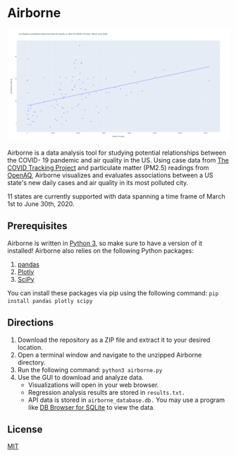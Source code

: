 # Airborne

<p align="center">
	<img src="airborne_screenshot.png" alt="Airborne Visualization"/>
</p>

Airborne is a data analysis tool for studying potential relationships between the COVID-
19 pandemic and air quality in the US. Using case data from [The COVID Tracking Project](https://covidtracking.com/data/api) and particulate matter (PM2.5) readings from [OpenAQ](https://docs.openaq.org/), Airborne visualizes and evaluates associations between a US state's new daily cases and air quality in its most polluted city.

11 states are currently supported with data spanning a time frame of March 1st to June 30th, 2020.

## Prerequisites 
Airborne is written in [Python 3](https://www.python.org/downloads/), so make sure to have a version of it installed! Airborne also relies on the following Python packages:

1. [pandas](https://pandas.pydata.org/)
2. [Plotly](https://plotly.com/)
3. [SciPy](https://www.scipy.org/)

You can install these packages via pip using the following command:
```pip install pandas plotly scipy```

## Directions
1. Download the repository as a ZIP file and extract it to your desired location.
2. Open a terminal window and navigate to the unzipped Airborne directory.
3. Run the following command:
```python3 airborne.py```
4. Use the GUI to download and analyze data.
	- Visualizations will open in your web browser.
	- Regression analysis results are stored in ```results.txt.```
	- API data is stored in ```airborne_database.db.``` You may use a program like [DB Browser for SQLite](https://sqlitebrowser.org/) to view the data.

## License
[MIT](https://choosealicense.com/licenses/mit/)